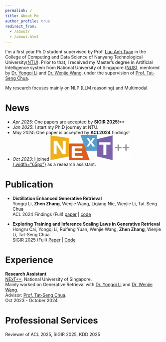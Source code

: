 ```yaml
---
permalink: /
title: About Me 
author_profile: true
redirect_from: 
  - /about/
  - /about.html
---
```




I'm a first year Ph.D student supervised by Prof. [Luu Anh Tuan](https://tuanluu.github.io/) in the College of Computing and Data Science of Nanyang Technological University([NTU](https://www.ntu.edu.sg/)).  Prior to that, I received my Master’s degree in Artificial Intelligence system from National University of Singapore ([NUS](https://nus.edu.sg/)), mentored by [Dr. Yongqi Li](https://liyongqi67.github.io/) and [Dr. Wenjie Wang](https://wenjiewwj.github.io/), under the supervision of [Prof. Tat-Seng Chua](https://www.chuatatseng.com/). 

My research focuses mainly on NLP (LLM  reasoning) and Multimodal. 

News
======
- *Apr 2025*: One papers are accepted by **SIGIR 2025**!**
- *Jan 2025*: I start my Ph.D journey at NTU.
- *May 2024*: One paper is accepted by  **ACL2024** findings!
- *Oct 2023*: I joined [![Next Lab](images/image.png){:width="65px"}](https://www.nextcenter.org/) as a research assistant.

Publication
======
- **Distillation Enhanced Generative Retrieval**  
Yongqi Li, **Zhen Zhang**, Wenjie Wang, Liqiang Nie, Wenjie Li, Tat-Seng Chua  
ACL 2024 Findings (Full)
[paper](https://aclanthology.org/2024.findings-acl.662.pdf) | [code](https://github.com/liyongqi67/MINDER)

- **Exploring Training and Inference Scaling Laws in Generative Retrieval**  
Hongru Cai, Yongqi Li, Ruifeng Yuan, Wenjie Wang, **Zhen Zhang**, Wenjie Li, Tat-Seng Chua  
SIGIR 2025 (Full)
[Paper](https://arxiv.org/abs/2503.18941) | [Code](https://github.com/HongruCai/SLGR)

Experience
======
**Research Assistant**  
[NExT++](https://www.nextcenter.org/), National University of Singapore.  
Mainly worked on Generative Retrieval  with [Dr. Yongqi Li](https://liyongqi67.github.io/) and [Dr. Wenjie Wang](https://wenjiewwj.github.io/).  
Advisor: [Prof. Tat-Seng Chua](https://www.chuatatseng.com/).  
Oct 2023 - October 2024

Professional Services
======
Reviewer of ACL 2025, SIGIR 2025, KDD 2025